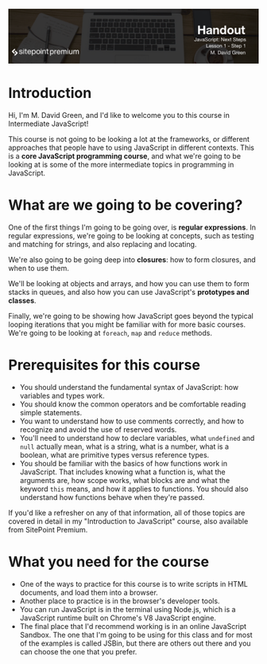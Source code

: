 ![](headings/1.1.png)

# Introduction

Hi, I'm M. David Green, and I'd like to welcome you to this course in Intermediate JavaScript!

This course is not going to be looking a lot at the frameworks, or different approaches that people have to using JavaScript in different contexts. This is a **core JavaScript programming course**, and what we're going to be looking at is some of the more intermediate topics in programming in JavaScript.

# What are we going to be covering?

One of the first things I'm going to be going over, is **regular expressions**. In regular expressions, we're going to be looking at concepts, such as testing and matching for strings, and also replacing and locating.

We're also going to be going deep into **closures**: how to form closures, and when to use them.

We'll be looking at objects and arrays, and how you can use them to form stacks in queues, and also how you can use JavaScript's **prototypes and classes**.

Finally, we're going to be showing how JavaScript goes beyond the typical looping iterations that you might be familiar with for more basic courses. We're going to be looking at `foreach`, `map` and `reduce` methods.

# Prerequisites for this course

* You should understand the fundamental syntax of JavaScript: how variables and types work.
* You should know the common operators and be comfortable reading simple statements.
* You want to understand how to use comments correctly, and how to recognize and avoid the use of reserved words.
* You'll need to understand how to declare variables, what `undefined` and `null` actually mean, what is a string, what is a number, what is a boolean, what are primitive types versus reference types.
* You should be familiar with the basics of how functions work in JavaScript. That includes knowing what a function is, what the arguments are, how scope works, what blocks are and what the keyword `this` means, and how it applies to functions. You should also understand how functions behave when they're passed.

If you'd like a refresher on any of that information, all of those topics are covered in detail in my "Introduction to JavaScript" course, also available from SitePoint Premium.

# What you need for the course

* One of the ways to practice for this course is to write scripts in HTML documents, and load them into a browser.
* Another place to practice is in the browser's developer tools.
* You can run JavaScript is in the terminal using Node.js, which is a JavaScript runtime built on Chrome's V8 JavaScript engine.
* The final place that I'd recommend working is in an online JavaScript Sandbox. The one that I'm going to be using for this class and for most of the examples is called JSBin, but there are others out there and you can choose the one that you prefer.